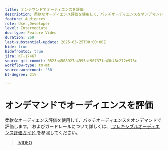 ```yaml
---
title: オンデマンドでオーディエンスを評価
description: 柔軟なオーディエンス評価を使用して、バッチオーディエンスをオンデマンドで評価します。
feature: Audiences
role: User,Developer
level: Intermediate
doc-type: Feature Video
duration: 269
last-substantial-update: 2025-03-25T00:00:00Z
hide: true
hidefromtoc: true
jira: KT-17467
source-git-commit: 0523b4508927a4995af907371e43b48c272e973c
workflow-type: tm+mt
source-wordcount: '38'
ht-degree: 21%

---
```



# オンデマンドでオーディエンスを評価

柔軟なオーディエンス評価を使用して、バッチオーディエンスをオンデマンドで評価します。 およびガードレールについて詳しくは、[ フレキシブルオーディエンス評価ガイド ](https://experienceleague.adobe.com/en/docs/experience-platform/segmentation/methods/flexible-audience-evaluation) を参照してください。

>[!VIDEO](https://video.tv.adobe.com/v/3453640/?learn=on&enablevpops)

